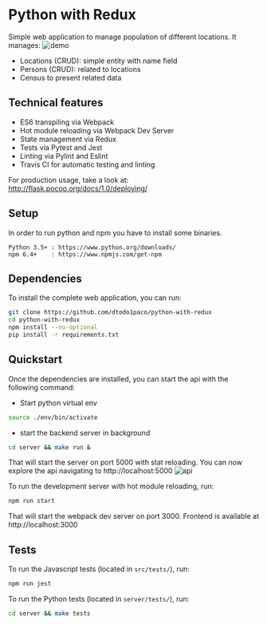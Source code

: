 # Python with Redux 

Simple web application to manage population of different locations. It manages:
![demo](https://github.com/dtodo1paco/python-with-redux/raw/master/screenshots/demo.gif)

- Locations (CRUD): simple entity with name field
- Persons (CRUD): related to locations
- Census to present related data

## Technical features
* ES6 transpiling via Webpack
* Hot module reloading via Webpack Dev Server
* State management via Redux
* Tests via Pytest and Jest
* Linting via Pylint and Eslint
* Travis CI for automatic testing and linting

For production usage, take a look at:
http://flask.pocoo.org/docs/1.0/deploying/

## Setup
In order to run python and npm you have to install some binaries.
```pre
Python 3.5+ : https://www.python.org/downloads/
npm 6.4+    : https://www.npmjs.com/get-npm
```

## Dependencies

To install the complete web application, you can run:

```bash
git clone https://github.com/dtodo1paco/python-with-redux
cd python-with-redux
npm install --no-optional
pip install -r requirements.txt
```

## Quickstart

Once the dependencies are installed, you can start the api with the following command:

- Start python virtual env
```bash
source ./env/bin/activate
```
- start the backend server in background
```bash
cd server && make run &
```

That will start the server on port 5000 with stat reloading.
You can now explore the api navigating to http://localhost:5000
![api](https://github.com/dtodo1paco/python-with-redux/raw/master/screenshots/api.png)

To run the development server with hot module reloading, run:

```bash
npm run start
```

That will start the webpack dev server on port 3000.
Frontend is available at http://localhost:3000

## Tests

To run the Javascript tests (located in `src/tests/`), run:

```bash
npm run jest
```

To run the Python tests (located in `server/tests/`), run:

```bash
cd server && make tests
```